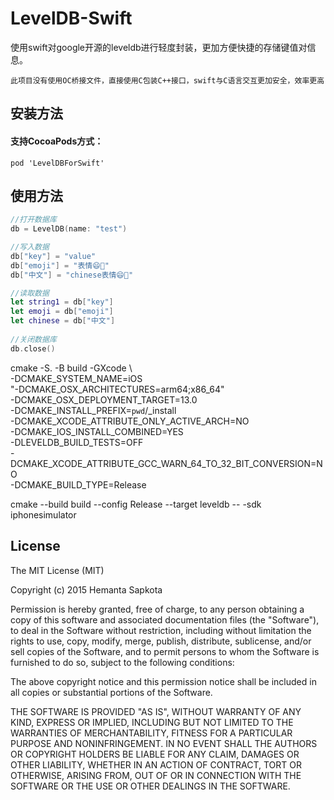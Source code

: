 # LevelDB-Swift

使用swift对google开源的leveldb进行轻度封装，更加方便快捷的存储键值对信息。

```
此项目没有使用OC桥接文件，直接使用C包装C++接口，swift与C语言交互更加安全，效率更高
```
## 安装方法
#### 支持CocoaPods方式：
```
pod 'LevelDBForSwift'
```
## 使用方法
```swift
//打开数据库
db = LevelDB(name: "test")

//写入数据
db["key"] = "value"
db["emoji"] = "表情😄🎁"
db["中文"] = "chinese表情😄🎁"

//读取数据
let string1 = db["key"]
let emoji = db["emoji"]
let chinese = db["中文"]
            
//关闭数据库
db.close()
```

cmake -S. -B build -GXcode \        
    -DCMAKE_SYSTEM_NAME=iOS \
    "-DCMAKE_OSX_ARCHITECTURES=arm64;x86_64" \
    -DCMAKE_OSX_DEPLOYMENT_TARGET=13.0 \
    -DCMAKE_INSTALL_PREFIX=`pwd`/_install \
    -DCMAKE_XCODE_ATTRIBUTE_ONLY_ACTIVE_ARCH=NO \
    -DCMAKE_IOS_INSTALL_COMBINED=YES \
    -DLEVELDB_BUILD_TESTS=OFF \
    -DCMAKE_XCODE_ATTRIBUTE_GCC_WARN_64_TO_32_BIT_CONVERSION=NO \
    -DCMAKE_BUILD_TYPE=Release

cmake --build build --config Release --target leveldb -- -sdk iphonesimulator

## License
The MIT License (MIT)

Copyright (c) 2015 Hemanta Sapkota

Permission is hereby granted, free of charge, to any person obtaining a copy of this software and associated documentation files (the "Software"), to deal in the Software without restriction, including without limitation the rights to use, copy, modify, merge, publish, distribute, sublicense, and/or sell copies of the Software, and to permit persons to whom the Software is furnished to do so, subject to the following conditions:

The above copyright notice and this permission notice shall be included in all copies or substantial portions of the Software.

THE SOFTWARE IS PROVIDED "AS IS", WITHOUT WARRANTY OF ANY KIND, EXPRESS OR IMPLIED, INCLUDING BUT NOT LIMITED TO THE WARRANTIES OF MERCHANTABILITY, FITNESS FOR A PARTICULAR PURPOSE AND NONINFRINGEMENT. IN NO EVENT SHALL THE AUTHORS OR COPYRIGHT HOLDERS BE LIABLE FOR ANY CLAIM, DAMAGES OR OTHER LIABILITY, WHETHER IN AN ACTION OF CONTRACT, TORT OR OTHERWISE, ARISING FROM, OUT OF OR IN CONNECTION WITH THE SOFTWARE OR THE USE OR OTHER DEALINGS IN THE SOFTWARE.
